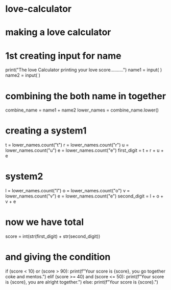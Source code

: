 # love-calculator
# making a love calculator
# 1st creating input for name
print("The love Calculator printing your love score..........")
name1 = input( )
name2 = input( )
# combining the both name in together
combine_name = name1 + name2
lower_names = combine_name.lower()
# creating a system1
t = lower_names.count("t")
r = lower_names.count("r")
u = lower_names.count("u")
e = lower_names.count("e")
first_digit = t + r + u + e
# system2
l = lower_names.count("l")
o = lower_names.count("o")
v = lower_names.count("v")
e = lower_names.count("e")
second_digit = l + o + v + e
# now we have total 
score = int(str(first_digit) + str(second_digit))
# and giving the condition
if (score < 10) or (score > 90):
    print(f"Your score is {score}, you go together coke and mentos.")
elif (score >= 40) and (score <= 50):
    print(f"Your score is {score}, you are alright together.")
else:
    print(f"Your score is {score}.")
